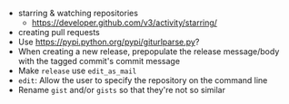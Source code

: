 - starring & watching repositories
    - <https://developer.github.com/v3/activity/starring/>
- creating pull requests
- Use <https://pypi.python.org/pypi/giturlparse.py>?
- When creating a new release, prepopulate the release message/body with the
  tagged commit's commit message
- Make `release` use `edit_as_mail`
- `edit`: Allow the user to specify the repository on the command line
- Rename `gist` and/or `gists` so that they're not so similar
